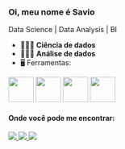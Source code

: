 ### Oi, meu nome é Savio
Data Science | Data Analysis | BI

- 👨🏻‍💻 **Ciência de dados**
- 👨🏻‍💻 **Análise de dados**
- 🖥️ Ferramentas: 

<div display='inline'>
 <img width="50" height="50" src="https://cdn.jsdelivr.net/gh/devicons/devicon/icons/python/python-original.svg" />
 <img width="50" height="50" src="https://cdn.jsdelivr.net/gh/devicons/devicon/icons/jupyter/jupyter-original.svg" />
 <img width="50" height="50" src="https://cdn.jsdelivr.net/gh/devicons/devicon/icons/matlab/matlab-original.svg" />
 <img width="50" height="50" src="https://cdn.jsdelivr.net/gh/devicons/devicon/icons/pycharm/pycharm-original.svg" />     
</div>

#### Onde você pode me encontrar:
<a href="https://www.linkedin.com/in/savio-ricardo-garcia">
 <img src="https://img.shields.io/badge/linkedin-%230077B5.svg?style=for-the-badge&logo=linkedin&logoColor=white)"/> 
</a>
<a href="https://www.instagram.com/savioricardog/">
 <img src="https://img.shields.io/badge/Instagram-%23E4405F.svg?style=for-the-badge&logo=Instagram&logoColor=white"/> 
</a>
<a href="https://twitter.com/savioricardog">
 <img src="https://img.shields.io/badge/Twitter-%231DA1F2.svg?style=for-the-badge&logo=Twitter&logoColor=white"/>
</a>
